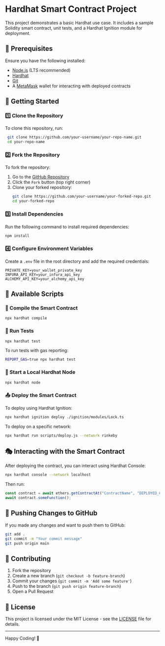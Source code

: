 # Hardhat Smart Contract Project

This project demonstrates a basic Hardhat use case. It includes a sample Solidity smart contract, unit tests, and a Hardhat Ignition module for deployment.

## 📌 Prerequisites

Ensure you have the following installed:

- [Node.js](https://nodejs.org/) (LTS recommended)
- [Hardhat](https://hardhat.org/)
- [Git](https://git-scm.com/)
- A [MetaMask](https://metamask.io/) wallet for interacting with deployed contracts

## 🚀 Getting Started

### 1️⃣ Clone the Repository
To clone this repository, run:
```sh
 git clone https://github.com/your-username/your-repo-name.git
 cd your-repo-name
```

### 2️⃣ Fork the Repository
To fork the repository:
1. Go to the [GitHub Repository](https://github.com/your-username/your-repo-name)
2. Click the `Fork` button (top right corner)
3. Clone your forked repository:
   ```sh
   git clone https://github.com/your-username/your-forked-repo.git
   cd your-forked-repo
   ```

### 3️⃣ Install Dependencies
Run the following command to install required dependencies:
```sh
npm install
```

### 4️⃣ Configure Environment Variables
Create a `.env` file in the root directory and add the required credentials:
```env
PRIVATE_KEY=your_wallet_private_key
INFURA_API_KEY=your_infura_api_key
ALCHEMY_API_KEY=your_alchemy_api_key
```

## 🔧 Available Scripts

### 📌 Compile the Smart Contract
```sh
npx hardhat compile
```

### 🧪 Run Tests
```sh
npx hardhat test
```
To run tests with gas reporting:
```sh
REPORT_GAS=true npx hardhat test
```

### 🚀 Start a Local Hardhat Node
```sh
npx hardhat node
```

### 📤 Deploy the Smart Contract
To deploy using Hardhat Ignition:
```sh
npx hardhat ignition deploy ./ignition/modules/Lock.ts
```
To deploy on a specific network:
```sh
npx hardhat run scripts/deploy.js --network rinkeby
```

## 🎭 Interacting with the Smart Contract
After deploying the contract, you can interact using Hardhat Console:
```sh
npx hardhat console --network localhost
```
Then run:
```js
const contract = await ethers.getContractAt("ContractName", "DEPLOYED_CONTRACT_ADDRESS");
await contract.someFunction();
```

## 🔄 Pushing Changes to GitHub
If you made any changes and want to push them to GitHub:
```sh
git add .
git commit -m "Your commit message"
git push origin main
```

## 🤝 Contributing
1. Fork the repository
2. Create a new branch (`git checkout -b feature-branch`)
3. Commit your changes (`git commit -m 'Add some feature'`)
4. Push to the branch (`git push origin feature-branch`)
5. Open a Pull Request

## 📜 License
This project is licensed under the MIT License - see the [LICENSE](LICENSE) file for details.

---

Happy Coding! 🚀


